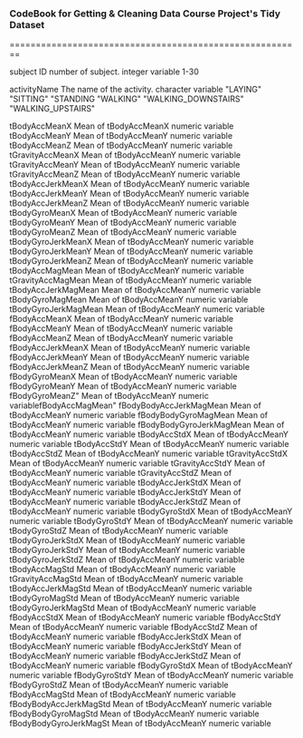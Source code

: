 ### CodeBook for Getting & Cleaning Data Course Project's Tidy Dataset
========================================================

subject
        ID number of subject.
                integer variable
                1-30
        
activityName
        The name of the activity.
                character variable
                "LAYING"
                "SITTING"
                "STANDING
                "WALKING"
                "WALKING_DOWNSTAIRS"
                "WALKING_UPSTAIRS"
        
tBodyAccMeanX
        Mean of tBodyAccMeanX
                numeric variable
tBodyAccMeanY
        Mean of tBodyAccMeanY
                numeric variable
tBodyAccMeanZ
        Mean of tBodyAccMeanY
                numeric variable
tGravityAccMeanX
        Mean of tBodyAccMeanY
                numeric variable
tGravityAccMeanY
        Mean of tBodyAccMeanY
                numeric variable
tGravityAccMeanZ
        Mean of tBodyAccMeanY
                numeric variable
tBodyAccJerkMeanX
        Mean of tBodyAccMeanY
                numeric variable
tBodyAccJerkMeanY
        Mean of tBodyAccMeanY
                numeric variable
tBodyAccJerkMeanZ
        Mean of tBodyAccMeanY
                numeric variable
tBodyGyroMeanX
        Mean of tBodyAccMeanY
                numeric variable
tBodyGyroMeanY
        Mean of tBodyAccMeanY
                numeric variable
tBodyGyroMeanZ
        Mean of tBodyAccMeanY
                numeric variable
tBodyGyroJerkMeanX
        Mean of tBodyAccMeanY
                numeric variable
tBodyGyroJerkMeanY
        Mean of tBodyAccMeanY
                numeric variable
tBodyGyroJerkMeanZ
        Mean of tBodyAccMeanY
                numeric variable
tBodyAccMagMean
        Mean of tBodyAccMeanY
                numeric variable
tGravityAccMagMean
        Mean of tBodyAccMeanY
                numeric variable
tBodyAccJerkMagMean
        Mean of tBodyAccMeanY
                numeric variable
tBodyGyroMagMean
        Mean of tBodyAccMeanY
                numeric variable
tBodyGyroJerkMagMean
        Mean of tBodyAccMeanY
                numeric variable
fBodyAccMeanX
        Mean of tBodyAccMeanY
                numeric variable
fBodyAccMeanY
        Mean of tBodyAccMeanY
                numeric variable
fBodyAccMeanZ
        Mean of tBodyAccMeanY
                numeric variable
fBodyAccJerkMeanX
        Mean of tBodyAccMeanY
                numeric variable
fBodyAccJerkMeanY
        Mean of tBodyAccMeanY
                numeric variable
fBodyAccJerkMeanZ
        Mean of tBodyAccMeanY
                numeric variable
fBodyGyroMeanX
        Mean of tBodyAccMeanY
                numeric variable
fBodyGyroMeanY
        Mean of tBodyAccMeanY
                numeric variable
fBodyGyroMeanZ"
        Mean of tBodyAccMeanY
                numeric variablefBodyAccMagMean"
fBodyBodyAccJerkMagMean
        Mean of tBodyAccMeanY
                numeric variable
fBodyBodyGyroMagMean
        Mean of tBodyAccMeanY
                numeric variable
fBodyBodyGyroJerkMagMean
        Mean of tBodyAccMeanY
                numeric variable
tBodyAccStdX
        Mean of tBodyAccMeanY
                numeric variable
tBodyAccStdY
        Mean of tBodyAccMeanY
                numeric variable
tBodyAccStdZ
        Mean of tBodyAccMeanY
                numeric variable
tGravityAccStdX
        Mean of tBodyAccMeanY
                numeric variable
tGravityAccStdY
        Mean of tBodyAccMeanY
                numeric variable
tGravityAccStdZ
        Mean of tBodyAccMeanY
                numeric variable
tBodyAccJerkStdX
        Mean of tBodyAccMeanY
                numeric variable
tBodyAccJerkStdY
        Mean of tBodyAccMeanY
                numeric variable
tBodyAccJerkStdZ
        Mean of tBodyAccMeanY
                numeric variable
tBodyGyroStdX
        Mean of tBodyAccMeanY
                numeric variable
tBodyGyroStdY
        Mean of tBodyAccMeanY
                numeric variable
tBodyGyroStdZ
        Mean of tBodyAccMeanY
                numeric variable
tBodyGyroJerkStdX
        Mean of tBodyAccMeanY
                numeric variable
tBodyGyroJerkStdY
        Mean of tBodyAccMeanY
                numeric variable
tBodyGyroJerkStdZ
        Mean of tBodyAccMeanY
                numeric variable
tBodyAccMagStd
        Mean of tBodyAccMeanY
                numeric variable
tGravityAccMagStd
        Mean of tBodyAccMeanY
                numeric variable
tBodyAccJerkMagStd
        Mean of tBodyAccMeanY
                numeric variable
tBodyGyroMagStd
        Mean of tBodyAccMeanY
                numeric variable
tBodyGyroJerkMagStd
        Mean of tBodyAccMeanY
                numeric variable
fBodyAccStdX
        Mean of tBodyAccMeanY
                numeric variable
fBodyAccStdY
        Mean of tBodyAccMeanY
                numeric variable
fBodyAccStdZ
        Mean of tBodyAccMeanY
                numeric variable
fBodyAccJerkStdX
        Mean of tBodyAccMeanY
                numeric variable
fBodyAccJerkStdY
        Mean of tBodyAccMeanY
                numeric variable
fBodyAccJerkStdZ
        Mean of tBodyAccMeanY
                numeric variable
fBodyGyroStdX
        Mean of tBodyAccMeanY
                numeric variable
fBodyGyroStdY
        Mean of tBodyAccMeanY
                numeric variable
fBodyGyroStdZ
        Mean of tBodyAccMeanY
                numeric variable
fBodyAccMagStd
        Mean of tBodyAccMeanY
                numeric variable
fBodyBodyAccJerkMagStd
        Mean of tBodyAccMeanY
                numeric variable
fBodyBodyGyroMagStd
        Mean of tBodyAccMeanY
                numeric variable
fBodyBodyGyroJerkMagSt
        Mean of tBodyAccMeanY
                numeric variable
